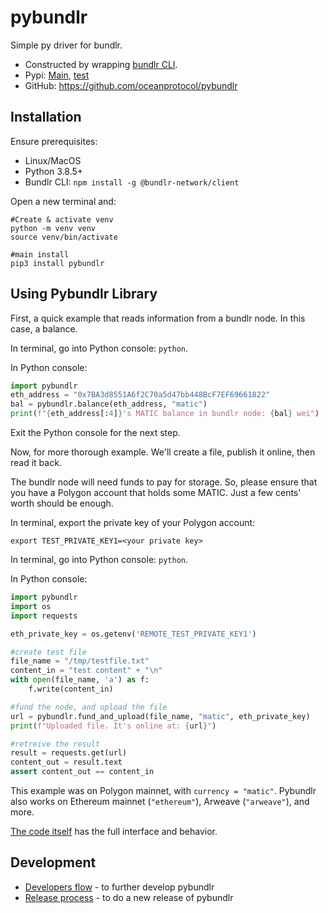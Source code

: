 # pybundlr
Simple py driver for bundlr.

- Constructed by wrapping [bundlr CLI](https://docs.bundlr.network/docs/client/cli).
- Pypi: [Main](https://pypi.org/project/pybundlr/), [test](https://test.pypi.org/project/pybundlr)
- GitHub: https://github.com/oceanprotocol/pybundlr


## Installation

Ensure prerequisites:
- Linux/MacOS
- Python 3.8.5+
- Bundlr CLI: `npm install -g @bundlr-network/client`

Open a new terminal and:

```console
#Create & activate venv
python -m venv venv
source venv/bin/activate

#main install
pip3 install pybundlr
```

## Using Pybundlr Library

First, a quick example that reads information from a bundlr node. In this case, a balance.

In terminal, go into Python console: `python`.

In Python console:
```python
import pybundlr
eth_address = "0x7BA3d8551A6f2C70a5d47bb448BcF7EF69661822"
bal = pybundlr.balance(eth_address, "matic")
print(f"{eth_address[:4]}'s MATIC balance in bundlr node: {bal} wei")
```

Exit the Python console for the next step.

Now, for more thorough example. We'll create a file, publish it online, then read it back.

The bundlr node will need funds to pay for storage. So, please ensure that you have a Polygon account that holds some MATIC. Just a few cents' worth should be enough.

In terminal, export the private key of your Polygon account:
```console
export TEST_PRIVATE_KEY1=<your private key>
```

In terminal, go into Python console: `python`.

In Python console:
```python
import pybundlr
import os
import requests

eth_private_key = os.getenv('REMOTE_TEST_PRIVATE_KEY1')

#create test file
file_name = "/tmp/testfile.txt"
content_in = "test content" + "\n"
with open(file_name, 'a') as f:
    f.write(content_in)

#fund the node, and upload the file
url = pybundlr.fund_and_upload(file_name, "matic", eth_private_key)
print(f"Uploaded file. It's online at: {url}")

#retreive the result
result = requests.get(url)
content_out = result.text
assert content_out == content_in
```

This example was on Polygon mainnet, with `currency = "matic"`. Pybundlr also works on Ethereum mainnet (`"ethereum"`), Arweave (`"arweave"`), and more.

[The code itself](https://github.com/oceanprotocol/pybundlr/blob/main/src/pybundlr/pybundlr.py) has the full interface and behavior.

## Development

- [Developers flow](developers.md) - to further develop pybundlr
- [Release process](release-process.md) - to do a new release of pybundlr
